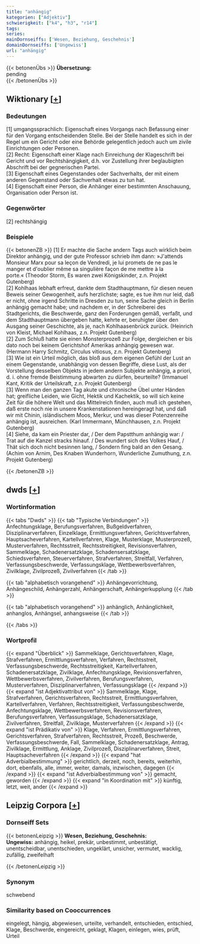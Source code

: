 ```yaml
---
title: "anhängig"
kategorien: ["Adjektiv"]
schwierigkeit: ["k4", "h3", "r14"]
tags:
series:
mainDornseiffs: ['Wesen, Beziehung, Geschehnis']
domainDornseiffs: ['Ungewiss']
url: "anhängig"
---
```


{{< betonenÜbs >}}
**Übersetzung:**  
pending  
{{< /betonenÜbs >}}

## Wiktionary [[+](https://de.wiktionary.org/wiki/anhängig)]

### Bedeutungen
[1] umgangssprachlich: Eigenschaft eines Vorgangs nach Befassung einer für den Vorgang entscheidenden Stelle. Bei der Stelle handelt es sich in der Regel um ein Gericht oder eine Behörde gelegentlich jedoch auch um zivile Einrichtungen oder Personen.  
[2] Recht: Eigenschaft einer Klage nach Einreichung der Klageschrift bei Gericht und vor Rechtshängigkeit, d.h. vor Zustellung ihrer beglaubigten Abschrift bei der gegnerischen Partei.  
[3] Eigenschaft eines Gegenstandes oder Sachverhalts, der mit einem anderen Gegenstand oder Sachverhalt etwas zu tun hat.  
[4] Eigenschaft einer Person, die Anhänger einer bestimmten Anschauung, Organisation oder Person ist.  

### Gegenwörter
[2] rechtshängig  

### Beispiele
{{< betonenZB >}}
[1] Er machte die Sache andern Tags auch wirklich beim Direktor anhängig, und der gute Professor schrieb ihm dann: »J'attends Monsieur Marx pour sa leçon de Vendredi, je lui promets de ne pas le manger et d'oublier même sa singulière façon de me mettre à la porte.« (Theodor Storm, Es waren zwei Königskinder, z.n. Projekt Gutenberg)  
[2] Kohlhaas lebhaft erfreut, dankte dem Stadthauptmann, für diesen neuen Beweis seiner Gewogenheit, aufs herzlichste; sagte, es tue ihm nur leid, daß er nicht, ohne irgend Schritte in Dresden zu tun, seine Sache gleich in Berlin anhängig gemacht habe; und nachdem er, in der Schreiberei des Stadtgerichts, die Beschwerde, ganz den Forderungen gemäß, verfaßt, und dem Stadthauptmann übergeben hatte, kehrte er, beruhigter über den Ausgang seiner Geschichte, als je, nach Kohlhaasenbrück zurück. (Heinrich von Kleist, Michael Kohlhaas, z.n. Projekt Gutenberg)  
[2] Zum Schluß hatte sie einen Monsterprozeß zur Folge, dergleichen er bis dato noch bei keinem Gerichtshof Amerikas anhängig gewesen war. (Hermann Harry Schmitz, Circulus vitiosus, z.n. Projekt Gutenberg)  
[3] Wie ist ein Urteil möglich, das bloß aus dem eigenen Gefühl der Lust an einem Gegenstande, unabhängig von dessen Begriffe, diese Lust, als der Vorstellung desselben Objekts in jedem andern Subjekte anhängig, a priori, d. i. ohne fremde Beistimmung abwarten zu dürfen, beurteilte? (Immanuel Kant, Kritik der Urteilskraft, z.n. Projekt Gutenberg)  
[3] Wenn man den ganzen Tag akute und chronische Übel unter Händen hat; greifliche Leiden, wie Gicht, Hektik und Kachektik, so will sich keine Zeit für die höhere Welt und das Mittelreich finden, auch muß ich gestehen, daß erste noch nie in unsere Krankenstationen hereingeragt hat, und daß wir mit Chinin, isländischem Moos, Merkur, und was dieser Potenzenreihe anhängig ist, ausreichen. (Karl Immermann, Münchhausen, z.n. Projekt Gutenberg)  
[4] Siehe, da kam ein Priester dar, / Der dem Papstthum anhängig war: / Trat auf die Kanzel stracks hinauf. / Des wundert sich des Volkes Hauf, / Thät sich doch nicht besinnen lang, / Sondern fing bald an den Gesang. (Achim von Arnim, Des Knaben Wunderhorn, Wunderliche Zumuthung, z.n. Projekt Gutenberg)  

{{< /betonenZB >}}


## dwds [[+](https://www.dwds.de/wb/anhängig)]

### Wortinformation
{{< tabs "Dwds" >}}
{{< tab "Typische Verbindungen" >}}
Anfechtungsklage, Berufungsverfahren, Bußgeldverfahren, Disziplinarverfahren, Einzelklage, Ermittlungsverfahren, Gerichtsverfahren, Hauptsacheverfahren, Kartellverfahren, Klage, Musterklage, Musterprozeß, Musterverfahren, Rechtsstreit, Rechtsstreitigkeit, Revisionsverfahren, Sammelklage, Schadenersatzklage, Schadensersatzklage, Schiedsverfahren, Steuerverfahren, Strafverfahren, Streitfall, Verfahren, Verfassungsbeschwerde, Verfassungsklage, Wettbewerbsverfahren, Zivilklage, Zivilprozeß, Zivilverfahren
{{< /tab >}}

{{< tab "alphabetisch vorangehend" >}}
Anhängevorrichtung, Anhängeschild, Anhängerzahl, Anhängerschaft, Anhängerkupplung
{{< /tab >}}

{{< tab "alphabetisch vorangehend" >}}
anhänglich, Anhänglichkeit, anhanglos, Anhängsel, anhangsweise
{{< /tab >}}

{{< /tabs >}}

### Wortprofil
{{< expand "Überblick" >}} Sammelklage, Gerichtsverfahren, Klage, Strafverfahren, Ermittlungsverfahren, Verfahren, Rechtsstreit, Verfassungsbeschwerde, Rechtsstreitigkeit, Kartellverfahren, Schadenersatzklage, Zivilklage, Anfechtungsklage, Revisionsverfahren, Wettbewerbsverfahren, Zivilverfahren, Berufungsverfahren, Musterverfahren, Disziplinarverfahren, Verfassungsklage {{< /expand >}}
{{< expand "ist Adjektivattribut von" >}} Sammelklage, Klage, Strafverfahren, Gerichtsverfahren, Rechtsstreit, Ermittlungsverfahren, Kartellverfahren, Verfahren, Rechtsstreitigkeit, Verfassungsbeschwerde, Anfechtungsklage, Wettbewerbsverfahren, Revisionsverfahren, Berufungsverfahren, Verfassungsklage, Schadenersatzklage, Zivilverfahren, Streitfall, Zivilklage, Musterverfahren {{< /expand >}}
{{< expand "ist Prädikativ von" >}} Klage, Verfahren, Ermittlungsverfahren, Gerichtsverfahren, Strafverfahren, Rechtsstreit, Prozeß, Beschwerde, Verfassungsbeschwerde, Fall, Sammelklage, Schadenersatzklage, Antrag, Zivilklage, Ermittlung, Anklage, Zivilprozeß, Disziplinarverfahren, Streit, Hauptsacheverfahren {{< /expand >}}
{{< expand "hat Adverbialbestimmung" >}} gerichtlich, derzeit, noch, bereits, weiterhin, dort, ebenfalls, alle, immer, weiter, damals, inzwischen, dagegen {{< /expand >}}
{{< expand "ist Adverbialbestimmung von" >}} gemacht, geworden {{< /expand >}}
{{< expand "in Koordination mit" >}} künftig, letzt, weit, ander {{< /expand >}}

## Leipzig Corpora [[+](https://corpora.uni-leipzig.de/en/res?word=anhängig&corpusId=deu_newscrawl-public_2018)]

### Dornseiff Sets
{{< betonenLeipzig >}}
**Wesen, Beziehung, Geschehnis:**  
**Ungewiss:** anhängig, heikel, prekär, unbestimmt, unbestätigt, unentscheidbar, unentschieden, ungeklärt, unsicher, vermutet, wacklig, zufällig, zweifelhaft  

{{< /betonenLeipzig >}}

### Synonym
schwebend


### Similarity based on Cooccurrences
eingelegt, hängig, abgewiesen, urteilte, verhandelt, entschieden, entschied, Klage, Beschwerde, eingereicht, geklagt, Klagen, einlegen, wies, prüft, Urteil


